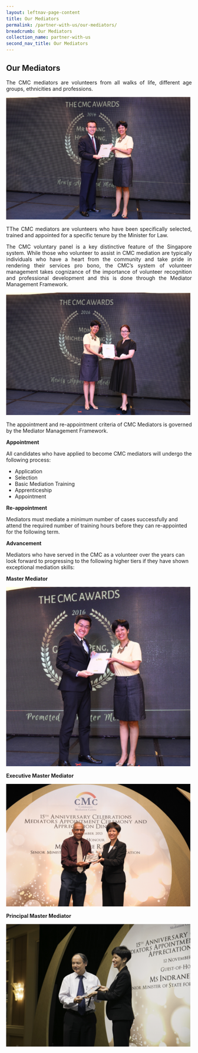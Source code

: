 ```yaml
---
layout: leftnav-page-content
title: Our Mediators
permalink: /partner-with-us/our-mediators/
breadcrumb: Our Mediators
collection_name: partner-with-us
second_nav_title: Our Mediators
---
```


Our Mediators
---

<p style="text-align: justify">The CMC mediators are volunteers from all walks of life, different age groups, ethnicities and professions.</p>

<div class="image"><img src="/images/1504159397889.png/" style="width:500px"></div>

<p style="text-align: justify">TThe CMC mediators are volunteers who have been specifically selected, trained and appointed for a specific tenure by the Minister for Law.</p>

<p style="text-align: justify">The CMC voluntary panel is a key distinctive feature of the Singapore system. While those who volunteer to assist in CMC mediation are typically individuals who have a heart from the community and take pride in rendering their services pro bono, the CMC’s system of volunteer management takes cognizance of the importance of volunteer recognition and professional development and this is done through the Mediator Management Framework.</p> 

<div class="image"><img src="/images/1545105261780.png/" style="width:500px"></div>

<p style="text-align: justify">The appointment and re-appointment criteria of CMC Mediators is governed by the Mediator Management Framework.</p>

**Appointment**

All candidates who have applied to become CMC mediators will undergo the following process:
* Application
* Selection
* Basic Mediation Training
* Apprenticeship
* Appointment 

**Re-appointment**

Mediators must mediate a minimum number of cases successfully and attend the required number of training hours before they can re-appointed for the following term. 

**Advancement**

Mediators who have served in the CMC as a volunteer over the years can look forward to progressing to the following higher tiers if they have shown exceptional mediation skills:

**Master Mediator**<br>
<div class="image"><img src="/images/1545105431089.png/" style="width:500px"></div>

**Executive Master Mediator**<br>
<div class="image"><img src="/images/1545105501149.png/" style="width:500px"></div>

**Principal Master Mediator**<br>
<div class="image"><img src="/images/1545105569462.png/" style="width:500px"></div>
